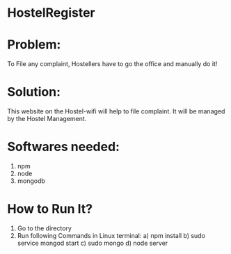 # HostelRegister

# Problem:
To File any complaint, Hostellers have to go the office and manually do it!

# Solution:
This website on the Hostel-wifi will help to file complaint.
It will be managed by the Hostel Management.

# Softwares needed:
1. npm 
2. node
3. mongodb 

# How to Run It?
1. Go to the directory
2. Run following Commands in Linux terminal:
	a) npm install
	b) sudo service mongod start
	c) sudo mongo
	d) node server

